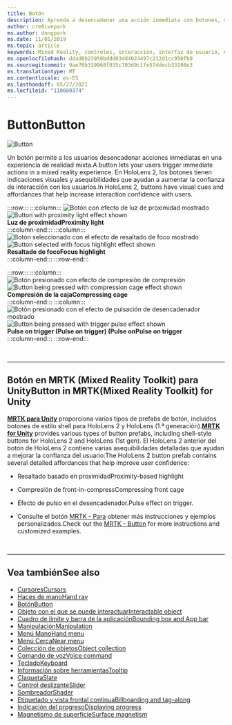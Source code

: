 ```yaml
---
title: Botón
description: Aprenda a desencadenar una acción inmediata con botones, que es uno de los componentes fundamentales de la realidad mixta.
author: cre8ivepark
ms.author: dongpark
ms.date: 11/01/2019
ms.topic: article
keywords: Mixed Reality, controles, interacción, interfaz de usuario, experiencia de usuario, casco de realidad mixta, casco de realidad mixta de Windows, casco de realidad virtual, HoloLens, MRTK, Mixed Reality Toolkit, botón
ms.openlocfilehash: ddad8b23950bddd03dd4024497c212d1cc950fb0
ms.sourcegitcommit: 9ae76b339968f035c703d9c1fe57ddecb33198e3
ms.translationtype: MT
ms.contentlocale: es-ES
ms.lasthandoff: 05/27/2021
ms.locfileid: "110600374"
---
```

# <a name="button"></a><span data-ttu-id="3680c-104">Button</span><span class="sxs-lookup"><span data-stu-id="3680c-104">Button</span></span>

![Button](images/UX_Hero_Button.jpg)

<span data-ttu-id="3680c-106">Un botón permite a los usuarios desencadenar acciones inmediatas en una experiencia de realidad mixta.</span><span class="sxs-lookup"><span data-stu-id="3680c-106">A button lets your users trigger immediate actions in a mixed reality experience.</span></span> <span data-ttu-id="3680c-107">En HoloLens 2, los botones tienen indicaciones visuales y asequibilidades que ayudan a aumentar la confianza de interacción con los usuarios.</span><span class="sxs-lookup"><span data-stu-id="3680c-107">In HoloLens 2, buttons have visual cues and affordances that help increase interaction confidence with users.</span></span> 

:::row:::
    :::column:::
       <span data-ttu-id="3680c-108">![Botón con efecto de luz de proximidad mostrado](images/UX_Button_Affordance_ProximityLight.jpg)</span><span class="sxs-lookup"><span data-stu-id="3680c-108">![Button with proximity light effect shown](images/UX_Button_Affordance_ProximityLight.jpg)</span></span><br>
       <span data-ttu-id="3680c-109">**Luz de proximidad**</span><span class="sxs-lookup"><span data-stu-id="3680c-109">**Proximity light**</span></span><br>
    :::column-end:::
    :::column:::
       <span data-ttu-id="3680c-110">![Botón seleccionado con el efecto de resaltado de foco mostrado](images/UX_Button_Affordance_FocusHighlight.jpg)</span><span class="sxs-lookup"><span data-stu-id="3680c-110">![Button selected with focus highlight effect shown](images/UX_Button_Affordance_FocusHighlight.jpg)</span></span><br>
        <span data-ttu-id="3680c-111">**Resaltado de foco**</span><span class="sxs-lookup"><span data-stu-id="3680c-111">**Focus highlight**</span></span><br>
    :::column-end:::
:::row-end:::

:::row:::
    :::column:::
       <span data-ttu-id="3680c-112">![Botón presionado con efecto de compresión de compresión](images/UX_Button_Affordance_Compression.jpg)</span><span class="sxs-lookup"><span data-stu-id="3680c-112">![Button being pressed with compression cage effect shown](images/UX_Button_Affordance_Compression.jpg)</span></span><br>
       <span data-ttu-id="3680c-113">**Compresión de la caja**</span><span class="sxs-lookup"><span data-stu-id="3680c-113">**Compressing cage**</span></span><br>
    :::column-end:::
    :::column:::
       <span data-ttu-id="3680c-114">![Botón presionado con el efecto de pulsación de desencadenador mostrado](images/UX_Button_Affordance_Pulse.jpg)</span><span class="sxs-lookup"><span data-stu-id="3680c-114">![Button being pressed with trigger pulse effect shown](images/UX_Button_Affordance_Pulse.jpg)</span></span><br>
        <span data-ttu-id="3680c-115">**Pulse on trigger (Pulse on trigger) (Pulse on**</span><span class="sxs-lookup"><span data-stu-id="3680c-115">**Pulse on trigger**</span></span><br>
    :::column-end:::
:::row-end:::

<br>

---

## <a name="button-in-mrtkmixed-reality-toolkit-for-unity"></a><span data-ttu-id="3680c-116">Botón en MRTK (Mixed Reality Toolkit) para Unity</span><span class="sxs-lookup"><span data-stu-id="3680c-116">Button in MRTK(Mixed Reality Toolkit) for Unity</span></span>
<span data-ttu-id="3680c-117">**[MRTK para Unity](https://github.com/Microsoft/MixedRealityToolkit-Unity)** proporciona varios tipos de prefabs de botón, incluidos botones de estilo shell para HoloLens 2 y HoloLens (1.ª generación).</span><span class="sxs-lookup"><span data-stu-id="3680c-117">**[MRTK for Unity](https://github.com/Microsoft/MixedRealityToolkit-Unity)** provides various types of button prefabs, including shell-style buttons for HoloLens 2 and HoloLens (1st gen).</span></span> <span data-ttu-id="3680c-118">El HoloLens 2 anterior del botón de HoloLens 2 contiene varias asequibilidades detalladas que ayudan a mejorar la confianza del usuario:</span><span class="sxs-lookup"><span data-stu-id="3680c-118">The HoloLens 2 button prefab contains several detailed affordances that help improve user confidence:</span></span>

* <span data-ttu-id="3680c-119">Resaltado basado en proximidad</span><span class="sxs-lookup"><span data-stu-id="3680c-119">Proximity-based highlight</span></span>
* <span data-ttu-id="3680c-120">Compresión de front-in-compress</span><span class="sxs-lookup"><span data-stu-id="3680c-120">Compressing front cage</span></span>
* <span data-ttu-id="3680c-121">Efecto de pulso en el desencadenador.</span><span class="sxs-lookup"><span data-stu-id="3680c-121">Pulse effect on trigger.</span></span>

* <span data-ttu-id="3680c-122">Consulte el botón [MRTK - Para](/windows/mixed-reality/mrtk-unity/features/ux-building-blocks/button) obtener más instrucciones y ejemplos personalizados.</span><span class="sxs-lookup"><span data-stu-id="3680c-122">Check out the [MRTK - Button](/windows/mixed-reality/mrtk-unity/features/ux-building-blocks/button) for more instructions and customized examples.</span></span>

<br>

---

## <a name="see-also"></a><span data-ttu-id="3680c-123">Vea también</span><span class="sxs-lookup"><span data-stu-id="3680c-123">See also</span></span>

* [<span data-ttu-id="3680c-124">Cursores</span><span class="sxs-lookup"><span data-stu-id="3680c-124">Cursors</span></span>](cursors.md)
* [<span data-ttu-id="3680c-125">Haces de mano</span><span class="sxs-lookup"><span data-stu-id="3680c-125">Hand ray</span></span>](point-and-commit.md)
* [<span data-ttu-id="3680c-126">Botón</span><span class="sxs-lookup"><span data-stu-id="3680c-126">Button</span></span>](button.md)
* [<span data-ttu-id="3680c-127">Objeto con el que se puede interactuar</span><span class="sxs-lookup"><span data-stu-id="3680c-127">Interactable object</span></span>](interactable-object.md)
* [<span data-ttu-id="3680c-128">Cuadro de límite y barra de la aplicación</span><span class="sxs-lookup"><span data-stu-id="3680c-128">Bounding box and App bar</span></span>](app-bar-and-bounding-box.md)
* [<span data-ttu-id="3680c-129">Manipulación</span><span class="sxs-lookup"><span data-stu-id="3680c-129">Manipulation</span></span>](direct-manipulation.md)
* [<span data-ttu-id="3680c-130">Menú Mano</span><span class="sxs-lookup"><span data-stu-id="3680c-130">Hand menu</span></span>](hand-menu.md)
* [<span data-ttu-id="3680c-131">Menú Cerca</span><span class="sxs-lookup"><span data-stu-id="3680c-131">Near menu</span></span>](near-menu.md)
* [<span data-ttu-id="3680c-132">Colección de objetos</span><span class="sxs-lookup"><span data-stu-id="3680c-132">Object collection</span></span>](object-collection.md)
* [<span data-ttu-id="3680c-133">Comando de voz</span><span class="sxs-lookup"><span data-stu-id="3680c-133">Voice command</span></span>](voice-input.md)
* [<span data-ttu-id="3680c-134">Teclado</span><span class="sxs-lookup"><span data-stu-id="3680c-134">Keyboard</span></span>](keyboard.md)
* [<span data-ttu-id="3680c-135">Información sobre herramientas</span><span class="sxs-lookup"><span data-stu-id="3680c-135">Tooltip</span></span>](tooltip.md)
* [<span data-ttu-id="3680c-136">Claqueta</span><span class="sxs-lookup"><span data-stu-id="3680c-136">Slate</span></span>](slate.md)
* [<span data-ttu-id="3680c-137">Control deslizante</span><span class="sxs-lookup"><span data-stu-id="3680c-137">Slider</span></span>](slider.md)
* [<span data-ttu-id="3680c-138">Sombreador</span><span class="sxs-lookup"><span data-stu-id="3680c-138">Shader</span></span>](shader.md)
* [<span data-ttu-id="3680c-139">Etiquetado y vista frontal continua</span><span class="sxs-lookup"><span data-stu-id="3680c-139">Billboarding and tag-along</span></span>](billboarding-and-tag-along.md)
* [<span data-ttu-id="3680c-140">Indicación del progreso</span><span class="sxs-lookup"><span data-stu-id="3680c-140">Displaying progress</span></span>](progress.md)
* [<span data-ttu-id="3680c-141">Magnetismo de superficie</span><span class="sxs-lookup"><span data-stu-id="3680c-141">Surface magnetism</span></span>](surface-magnetism.md)